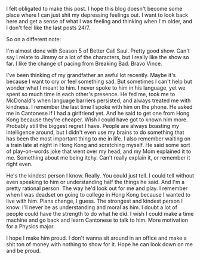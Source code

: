 I felt obligated to make this post. I hope this blog doesn't become some place where I can just shit my depressing feelings out. I want to look back here
and get a sense of what I was feeling and thinking when I'm older, and I don't feel like the last posts 24/7.

So on a different note:

I'm almost done with Season 5 of Better Call Saul. Pretty good show. Can't say I relate to Jimmy or a lot of the characters, but I really like the show so far. I like the 
change of pacing from Breaking Bad. Bravo Vince. 

I've been thinking of my grandfather an awful lot recently. Maybe it's because I want to cry or feel something sad. But sometimes I can't help but wonder what I meant to him. 
I never spoke to him in his language, yet we spent so much time in each other's presence. He fed me, took me to McDonald's when language barriers persisted, and always
treated me with kindness. I remember the last time I spoke with him on the phone. He asked me in Cantonese if I had a girlfriend yet. And he said to get one from
Hong Kong because they're cheaper. Wish I could have got to known him more. Probably still the biggest regret I have. People are always boasting my intelligence around,
but I didn't even use my brains to do something that has been the most important thing to me in life. I also remember waiting on a train late at night in Hong Kong and scratching 
myself. He said some sort of play-on-words joke that went over my head, and my Mom explained it to me. Something about me being itchy. Can't really explain it, or remember it
right even. 

He's the kindest person I know. Really. You could just tell. I could tell without even speaking to him or understanding half the things he said. 
And I'm a pretty rational person. The way he'd look out for me and play. I remember when I was deadset on going to college in Hong Kong because I wanted to live with him.
Plans change, I guess. The strongest and kindest person I know. I'll never be as  understanding and moral as him. I doubt a lot of people could have the strength to 
do what he did. I wish I could make a time machine and go back and learn Cantonese to talk to him. More motivation for a Physics major. 

I hope I make him proud. I don't wanna sit around in an office and make a shit ton of money with nothing to show for it. Hope he can look down on me and be proud. 

